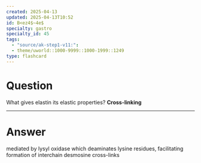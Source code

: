 ```yaml
---
created: 2025-04-13
updated: 2025-04-13T10:52
id: B<ez4$~4e$
specialty: gastro
specialty_id: 45
tags:
  - "source/ak-step1-v11:": 
  - theme/uworld::1000-9999::1000-1999::1249
type: flashcard
---
```


# Question
What gives elastin its elastic properties?   **Cross-linking**

---

# Answer
mediated by lysyl oxidase which deaminates lysine residues, facilitating formation of interchain desmosine cross-links